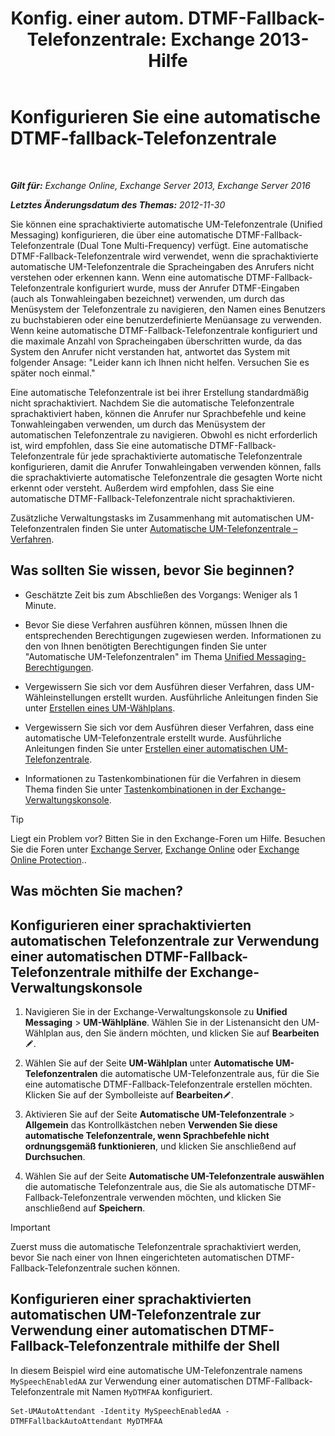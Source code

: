 ﻿---
title: 'Konfig. einer autom. DTMF-Fallback-Telefonzentrale: Exchange 2013-Hilfe'
TOCTitle: Konfigurieren Sie eine automatische DTMF-fallback-Telefonzentrale
ms:assetid: a82d85f7-de30-40db-8ee6-b091ac14da9d
ms:mtpsurl: https://technet.microsoft.com/de-de/library/Bb232158(v=EXCHG.150)
ms:contentKeyID: 50476401
ms.date: 05/23/2018
mtps_version: v=EXCHG.150
ms.translationtype: MT
---

# Konfigurieren Sie eine automatische DTMF-fallback-Telefonzentrale

 

_**Gilt für:** Exchange Online, Exchange Server 2013, Exchange Server 2016_

_**Letztes Änderungsdatum des Themas:** 2012-11-30_

Sie können eine sprachaktivierte automatische UM-Telefonzentrale (Unified Messaging) konfigurieren, die über eine automatische DTMF-Fallback-Telefonzentrale (Dual Tone Multi-Frequency) verfügt. Eine automatische DTMF-Fallback-Telefonzentrale wird verwendet, wenn die sprachaktivierte automatische UM-Telefonzentrale die Spracheingaben des Anrufers nicht verstehen oder erkennen kann. Wenn eine automatische DTMF-Fallback-Telefonzentrale konfiguriert wurde, muss der Anrufer DTMF-Eingaben (auch als Tonwahleingaben bezeichnet) verwenden, um durch das Menüsystem der Telefonzentrale zu navigieren, den Namen eines Benutzers zu buchstabieren oder eine benutzerdefinierte Menüansage zu verwenden. Wenn keine automatische DTMF-Fallback-Telefonzentrale konfiguriert und die maximale Anzahl von Spracheingaben überschritten wurde, da das System den Anrufer nicht verstanden hat, antwortet das System mit folgender Ansage: "Leider kann ich Ihnen nicht helfen. Versuchen Sie es später noch einmal."

Eine automatische Telefonzentrale ist bei ihrer Erstellung standardmäßig nicht sprachaktiviert. Nachdem Sie die automatische Telefonzentrale sprachaktiviert haben, können die Anrufer nur Sprachbefehle und keine Tonwahleingaben verwenden, um durch das Menüsystem der automatischen Telefonzentrale zu navigieren. Obwohl es nicht erforderlich ist, wird empfohlen, dass Sie eine automatische DTMF-Fallback-Telefonzentrale für jede sprachaktivierte automatische Telefonzentrale konfigurieren, damit die Anrufer Tonwahleingaben verwenden können, falls die sprachaktivierte automatische Telefonzentrale die gesagten Worte nicht erkennt oder versteht. Außerdem wird empfohlen, dass Sie eine automatische DTMF-Fallback-Telefonzentrale nicht sprachaktivieren.

Zusätzliche Verwaltungstasks im Zusammenhang mit automatischen UM-Telefonzentralen finden Sie unter [Automatische UM-Telefonzentrale – Verfahren](um-auto-attendant-procedures-exchange-2013-help.md).

## Was sollten Sie wissen, bevor Sie beginnen?

  - Geschätzte Zeit bis zum Abschließen des Vorgangs: Weniger als 1 Minute.

  - Bevor Sie diese Verfahren ausführen können, müssen Ihnen die entsprechenden Berechtigungen zugewiesen werden. Informationen zu den von Ihnen benötigten Berechtigungen finden Sie unter "Automatische UM-Telefonzentralen" im Thema [Unified Messaging-Berechtigungen](unified-messaging-permissions-exchange-2013-help.md).

  - Vergewissern Sie sich vor dem Ausführen dieser Verfahren, dass UM-Wähleinstellungen erstellt wurden. Ausführliche Anleitungen finden Sie unter [Erstellen eines UM-Wählplans](create-a-um-dial-plan-exchange-2013-help.md).

  - Vergewissern Sie sich vor dem Ausführen dieser Verfahren, dass eine automatische UM-Telefonzentrale erstellt wurde. Ausführliche Anleitungen finden Sie unter [Erstellen einer automatischen UM-Telefonzentrale](create-a-um-auto-attendant-exchange-2013-help.md).

  - Informationen zu Tastenkombinationen für die Verfahren in diesem Thema finden Sie unter [Tastenkombinationen in der Exchange-Verwaltungskonsole](keyboard-shortcuts-in-the-exchange-admin-center-exchange-online-protection-help.md).


> [!TIP]
> Liegt ein Problem vor? Bitten Sie in den Exchange-Foren um Hilfe. Besuchen Sie die Foren unter <A href="https://go.microsoft.com/fwlink/p/?linkid=60612">Exchange Server</A>, <A href="https://go.microsoft.com/fwlink/p/?linkid=267542">Exchange Online</A> oder <A href="https://go.microsoft.com/fwlink/p/?linkid=285351">Exchange Online Protection</A>..



## Was möchten Sie machen?

## Konfigurieren einer sprachaktivierten automatischen Telefonzentrale zur Verwendung einer automatischen DTMF-Fallback-Telefonzentrale mithilfe der Exchange-Verwaltungskonsole

1.  Navigieren Sie in der Exchange-Verwaltungskonsole zu **Unified Messaging** \> **UM-Wählpläne**. Wählen Sie in der Listenansicht den UM-Wählplan aus, den Sie ändern möchten, und klicken Sie auf **Bearbeiten**![Bearbeitungssymbol](images/Bb124582.6f53ccb2-1f13-4c02-bea0-30690e6ea71d(EXCHG.150).gif "Bearbeitungssymbol").

2.  Wählen Sie auf der Seite **UM-Wählplan** unter **Automatische UM-Telefonzentralen** die automatische UM-Telefonzentrale aus, für die Sie eine automatische DTMF-Fallback-Telefonzentrale erstellen möchten. Klicken Sie auf der Symbolleiste auf **Bearbeiten**![Bearbeitungssymbol](images/Bb124582.6f53ccb2-1f13-4c02-bea0-30690e6ea71d(EXCHG.150).gif "Bearbeitungssymbol").

3.  Aktivieren Sie auf der Seite **Automatische UM-Telefonzentrale** \> **Allgemein** das Kontrollkästchen neben **Verwenden Sie diese automatische Telefonzentrale, wenn Sprachbefehle nicht ordnungsgemäß funktionieren**, und klicken Sie anschließend auf **Durchsuchen**.

4.  Wählen Sie auf der Seite **Automatische UM-Telefonzentrale auswählen** die automatische Telefonzentrale aus, die Sie als automatische DTMF-Fallback-Telefonzentrale verwenden möchten, und klicken Sie anschließend auf **Speichern**.


> [!IMPORTANT]
> Zuerst muss die automatische Telefonzentrale sprachaktiviert werden, bevor Sie nach einer von Ihnen eingerichteten automatischen DTMF-Fallback-Telefonzentrale suchen können.



## Konfigurieren einer sprachaktivierten automatischen UM-Telefonzentrale zur Verwendung einer automatischen DTMF-Fallback-Telefonzentrale mithilfe der Shell

In diesem Beispiel wird eine automatische UM-Telefonzentrale namens `MySpeechEnabledAA` zur Verwendung einer automatischen DTMF-Fallback-Telefonzentrale mit Namen `MyDTMFAA` konfiguriert.

    Set-UMAutoAttendant -Identity MySpeechEnabledAA -DTMFFallbackAutoAttendant MyDTMFAA

